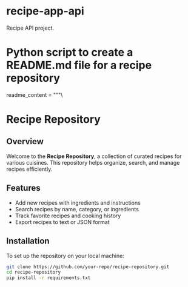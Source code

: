 # recipe-app-api
Recipe API project.
# Python script to create a README.md file for a recipe repository

readme_content = """\
# Recipe Repository
## Overview
Welcome to the **Recipe Repository**, a collection of curated recipes for various cuisines. This repository helps organize, search, and manage recipes efficiently.

## Features
- Add new recipes with ingredients and instructions
- Search recipes by name, category, or ingredients
- Track favorite recipes and cooking history
- Export recipes to text or JSON format

## Installation
To set up the repository on your local machine:
```bash
git clone https://github.com/your-repo/recipe-repository.git
cd recipe-repository
pip install -r requirements.txt
